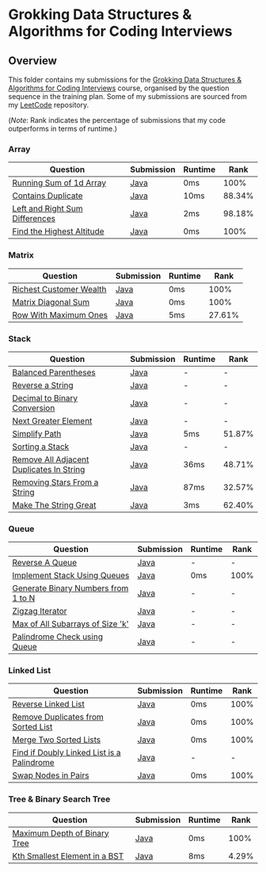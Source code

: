 # Grokking Data Structures & Algorithms for Coding Interviews

## Overview
This folder contains my submissions for the [Grokking Data Structures & Algorithms for Coding Interviews](https://www.designgurus.io/course/grokking-data-structures-for-coding-interviews) course,
organised by the question sequence in the training plan.
Some of my submissions are sourced from my [LeetCode](https://github.com/shumarb/leetcode) repository.

(*Note*: Rank indicates the percentage of submissions that my code outperforms in terms of runtime.)

### Array
| Question                                                                                                    | Submission                                                                                             | Runtime | Rank   |
|-------------------------------------------------------------------------------------------------------------|--------------------------------------------------------------------------------------------------------|---------|--------|
| [Running Sum of 1d Array](https://leetcode.com/problems/running-sum-of-1d-array/description/)               | [Java](https://github.com/shumarb/leetcode/blob/main/submissions/java/RunningSumOf1dArray.java)        | 0ms     | 100%   |
| [Contains Duplicate](https://leetcode.com/problems/contains-duplicate/description)                          | [Java](https://github.com/shumarb/leetcode/blob/main/submissions/java/ContainsDuplicate.java)          | 10ms    | 88.34% |
| [Left and Right Sum Differences](https://leetcode.com/problems/left-and-right-sum-differences/description/) | [Java](https://github.com/shumarb/leetcode/blob/main/submissions/java/LeftAndRightSumDifferences.java) | 2ms     | 98.18% |
| [Find the Highest Altitude](https://leetcode.com/problems/find-the-highest-altitude/description)            | [Java](https://github.com/shumarb/leetcode/blob/main/submissions/java/FindTheHighestAltitude.java)     | 0ms     | 100%   |

### Matrix
| Question                                                                                      | Submission                                                                                        | Runtime | Rank   |
|-----------------------------------------------------------------------------------------------|---------------------------------------------------------------------------------------------------|---------|--------|
| [Richest Customer Wealth](https://leetcode.com/problems/richest-customer-wealth/description/) | [Java](https://github.com/shumarb/leetcode/blob/main/submissions/java/RichestCustomerWealth.java) | 0ms     | 100%   |
| [Matrix Diagonal Sum](https://leetcode.com/problems/matrix-diagonal-sum/description/)         | [Java](https://github.com/shumarb/leetcode/blob/main/submissions/java/MatrixDiagonalSum.java)     | 0ms     | 100%   |
| [Row With Maximum Ones](https://leetcode.com/problems/row-with-maximum-ones//description/)    | [Java](https://github.com/shumarb/leetcode/blob/main/submissions/java/RowWithMaximumOnes.java)    | 5ms     | 27.61% |

### Stack
| Question                                                                                                                                                                | Submission                                                                                                                                                        | Runtime | Rank   |
|-------------------------------------------------------------------------------------------------------------------------------------------------------------------------|-------------------------------------------------------------------------------------------------------------------------------------------------------------------|---------|--------|
| [Balanced Parentheses](https://www.designgurus.io/course-play/grokking-data-structures-for-coding-interviews/doc/problem-1-balanced-parentheses-easy)                   | [Java](https://github.com/shumarb/designgurus/tree/main/grokking-data-structures-and-algorithms-for-coding-interviews/submissions/BalancedParentheses.java)       | -       | -      |
| [Reverse a String](https://www.designgurus.io/course-play/grokking-data-structures-for-coding-interviews/doc/problem-2-reverse-a-string-easy)                           | [Java](https://github.com/shumarb/designgurus/tree/main/grokking-data-structures-and-algorithms-for-coding-interviews/submissions/ReverseAString.java)            | -       | -      |
| [Decimal to Binary Conversion](https://www.designgurus.io/course-play/grokking-data-structures-for-coding-interviews/doc/problem-3-decimal-to-binary-conversion-medium) | [Java](https://github.com/shumarb/designgurus/tree/main/grokking-data-structures-and-algorithms-for-coding-interviews/submissions/DecimalToBinaryConversion.java) | -       | -      |
| [Next Greater Element](https://www.designgurus.io/course-play/grokking-data-structures-for-coding-interviews/doc/problem-4-next-greater-element-easy)                   | [Java](https://github.com/shumarb/designgurus/tree/main/grokking-data-structures-and-algorithms-for-coding-interviews/submissions/NextGreaterElement.java)        | -       | -      |
| [Simplify Path](https://leetcode.com/problems/simplify-path/description/)                                                                                               | [Java](https://github.com/shumarb/leetcode/blob/main/submissions/java/SimplifyPath.java)                                                                          | 5ms     | 51.87% |
| [Sorting a Stack](https://www.designgurus.io/course-play/grokking-data-structures-for-coding-interviews/doc/problem-5-sorting-a-stack-easy)                             | [Java](https://github.com/shumarb/designgurus/tree/main/grokking-data-structures-and-algorithms-for-coding-interviews/submissions/SortingAStack.java)             | -       | -      |
| [Remove All Adjacent Duplicates In String](https://leetcode.com/problems/remove-all-adjacent-duplicates-in-string/description/)                                         | [Java](https://github.com/shumarb/leetcode/blob/main/submissions/java/RemoveAllAdjacentDuplicatesInString.java)                                                   | 36ms    | 48.71% |
| [Removing Stars From a String](https://leetcode.com/problems/removing-stars-from-a-string/description/)                                                                 | [Java](https://github.com/shumarb/leetcode/blob/main/submissions/java/RemovingStarsFromAString.java)                                                              | 87ms    | 32.57% |
| [Make The String Great](https://leetcode.com/problems/make-the-string-great/description/)                                                                               | [Java](https://github.com/shumarb/leetcode/blob/main/submissions/java/MakeTheStringGreat.java)                                                                    | 3ms     | 62.40% |

### Queue
| Question                                                                                                                                                                       | Submission                                                                                                                                                            | Runtime | Rank   |
|--------------------------------------------------------------------------------------------------------------------------------------------------------------------------------|-----------------------------------------------------------------------------------------------------------------------------------------------------------------------|---------|--------|
| [Reverse A Queue](https://www.designgurus.io/course-play/grokking-data-structures-for-coding-interviews/doc/problem-1-reverse-a-queue-easy)                                    | [Java](https://github.com/shumarb/designgurus/tree/main/grokking-data-structures-and-algorithms-for-coding-interviews/submissions/ReverseAQueue.java)                 | -       | -      |
| [Implement Stack Using Queues](https://leetcode.com/problems/implement-stack-using-queues/description/)                                                                        | [Java](https://github.com/shumarb/leetcode/blob/main/submissions/java/ImplementStackUsingQueues.java)                                                                 | 0ms     | 100%   |
| [Generate Binary Numbers from 1 to N](https://www.designgurus.io/course-play/grokking-data-structures-for-coding-interviews/doc/problem-3-generate-binary-numbers-from-1-to-n) | [Java](https://github.com/shumarb/designgurus/tree/main/grokking-data-structures-and-algorithms-for-coding-interviews/submissions/GenerateBinaryNumbersFromIToN.java) | -       | -      |
| [Zigzag Iterator](https://www.designgurus.io/course-play/grokking-data-structures-for-coding-interviews/doc/problem-5-zigzag-iterator-medium)                                  | [Java](https://github.com/shumarb/designgurus/tree/main/grokking-data-structures-and-algorithms-for-coding-interviews/submissions/ZigzagIterator.java)                | -       | -      |
| [Max of All Subarrays of Size 'k'](https://www.designgurus.io/course-play/grokking-data-structures-for-coding-interviews/doc/problem-6-max-of-all-subarrays-of-size-k)         | [Java](https://github.com/shumarb/designgurus/tree/main/grokking-data-structures-and-algorithms-for-coding-interviews/submissions/MaxOfAllSubarraysOfSizeK.java)      | -       | -      |
| [Palindrome Check using Queue](https://www.designgurus.io/course-play/grokking-data-structures-for-coding-interviews/doc/problem-4-palindrome-check-using-queue-easy)          | [Java](https://github.com/shumarb/designgurus/tree/main/grokking-data-structures-and-algorithms-for-coding-interviews/submissions/PalindromeCheckUsingQueue.java)     | -       | -      |

### Linked List
| Question                                                                                                                                                                                          | Submission                                                                                                                                                                  | Runtime | Rank |
|---------------------------------------------------------------------------------------------------------------------------------------------------------------------------------------------------|-----------------------------------------------------------------------------------------------------------------------------------------------------------------------------|---------|------|
| [Reverse Linked List](https://leetcode.com/problems/reverse-linked-list/description/)                                                                                                             | [Java](https://github.com/shumarb/leetcode/blob/main/submissions/java/ReverseLinkedList.java)                                                                               | 0ms     | 100% |
| [Remove Duplicates from Sorted List](https://leetcode.com/problems/remove-duplicates-from-sorted-list/description/)                                                                               | [Java](https://github.com/shumarb/leetcode/blob/main/submissions/java/RemoveDuplicatesFromSortedList.java)                                                                  | 0ms     | 100% |
| [Merge Two Sorted Lists](https://leetcode.com/problems/merge-two-sorted-lists/description/)                                                                                                       | [Java](https://github.com/shumarb/leetcode/blob/main/submissions/java/MergeTwoSortedLists.java)                                                                             | 0ms     | 100% |
| [Find if Doubly Linked List is a Palindrome](https://www.designgurus.io/course-play/grokking-data-structures-for-coding-interviews/doc/problem-4-find-if-doubly-linked-list-is-a-palindrome-easy) | [Java](https://github.com/shumarb/designgurus/tree/main/grokking-data-structures-and-algorithms-for-coding-interviews/submissions/FindIfDoublyLinkedListIsAPalindrome.java) | -       | -    |
| [Swap Nodes in Pairs](https://leetcode.com/problems/swap-nodes-in-pairs/description/)                                                                                                             | [Java](https://github.com/shumarb/leetcode/blob/main/submissions/java/SwapNodesInPairs.java)                                                                                | 0ms     | 100% |

### Tree & Binary Search Tree
| Question                                                                                                  | Submission                                                                                           | Runtime | Rank  |
|-----------------------------------------------------------------------------------------------------------|------------------------------------------------------------------------------------------------------|---------|-------|
| [Maximum Depth of Binary Tree](https://leetcode.com/problems/maximum-depth-of-binary-tree/description/)   | [Java](https://github.com/shumarb/leetcode/blob/main/submissions/java/MaximumDepthOfBinaryTree.java) | 0ms     | 100%  |
| [Kth Smallest Element in a BST](https://leetcode.com/problems/kth-smallest-element-in-a-bst/description/) | [Java](https://github.com/shumarb/leetcode/blob/main/submissions/java/KthSmallestElementInABST.java) | 8ms     | 4.29% |
